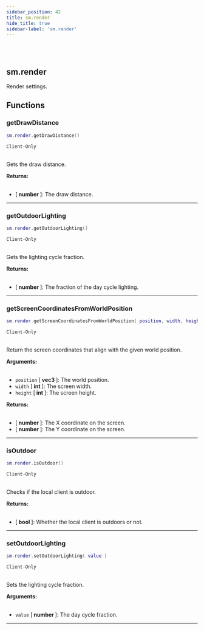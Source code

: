 ```yaml
---
sidebar_position: 42
title: sm.render
hide_title: true
sidebar-label: 'sm.render'
---
```


<br></br>

## sm.render

Render settings.

## Functions

### getDrawDistance

```lua
sm.render.getDrawDistance()
```
<code>Client-Only</code> <br></br>

Gets the draw distance.

<strong>Returns:</strong> <br></br>

- [<strong> number </strong>]: The draw distance.

---

### getOutdoorLighting

```lua
sm.render.getOutdoorLighting()
```
<code>Client-Only</code> <br></br>

Gets the lighting cycle fraction.

<strong>Returns:</strong> <br></br>

- [<strong> number </strong>]: The fraction of the day cycle lighting.

---

### getScreenCoordinatesFromWorldPosition

```lua
sm.render.getScreenCoordinatesFromWorldPosition( position, width, height )
```
<code>Client-Only</code> <br></br>

Return the screen coordinates that align with the given world position.

<strong>Arguments:</strong> <br></br>

- <code>position</code> [<strong> vec3 </strong>]: The world position.
- <code>width</code> [<strong> int </strong>]: The screen width.
- <code>height</code> [<strong> int </strong>]: The screen height.

<strong>Returns:</strong> <br></br>

- [<strong> number </strong>]: The X coordinate on the screen.
- [<strong> number </strong>]: The Y coordinate on the screen.

---

### isOutdoor

```lua
sm.render.isOutdoor()
```
<code>Client-Only</code> <br></br>

Checks if the local client is outdoor.

<strong>Returns:</strong> <br></br>

- [<strong> bool </strong>]: Whether the local client is outdoors or not.

---

### setOutdoorLighting

```lua
sm.render.setOutdoorLighting( value )
```
<code>Client-Only</code> <br></br>

Sets the lighting cycle fraction.

<strong>Arguments:</strong> <br></br>

- <code>value</code> [<strong> number </strong>]: The day cycle fraction.

---


